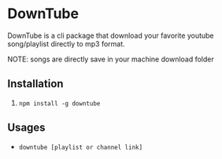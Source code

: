# DownTube

DownTube is a cli package that download your favorite youtube song/playlist directly to mp3 format.

NOTE: songs are directly save in your machine download folder

## Installation

1. `npm install -g downtube`

## Usages

- `downtube [playlist or channel link]`
